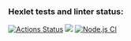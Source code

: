 ### Hexlet tests and linter status:
[![Actions Status](https://github.com/web-asya/frontend-project-lvl1/workflows/hexlet-check/badge.svg)](https://github.com/web-asya/frontend-project-lvl1/actions)
<a href="https://codeclimate.com/github/web-asya/frontend-project-lvl1/maintainability"><img src="https://api.codeclimate.com/v1/badges/d9b4e4ecd66f21aefff5/maintainability" /></a>
[![Node.js CI](https://github.com/web-asya/frontend-project-lvl1/actions/workflows/nodejs.yml/badge.svg)](https://github.com/web-asya/frontend-project-lvl1/actions/workflows/nodejs.yml)